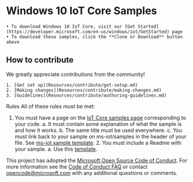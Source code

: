 # Windows 10 IoT Core Samples
	• To download Windows 10 IoT Core, visit our [Get Started](https://developer.microsoft.com/en-us/windows/iot/GetStarted) page
	• To download these samples, click the **Clone or Download** button above

## How to contribute
We greatly appreciate contributions from the community!

	1. [Get set up](Resources/contribute/get-setup.md)
	2. [Making changes](Resources/contribute/making-changes.md) 
	3. [Guidelines](Resources/contribute/authoring-guidelines.md)

Rules
All of these rules must be met:
  1. You must have a page on the [IoT Core samples page](https://developer.microsoft-int.com/en-us/windows/iot/samples) corresponding to your code.
		a. It must contain some explanation of what the sample is and how it works.
		b. The same title must be used everywhere.
		c. You must link back to your sample on ms-iot/samples in the header of your file. See [ms-iot sample template](https://github.com/ms-iot/content-private/blob/develop/Resources/contribute/template/sample-template.md).
	2. You must include a Readme with your sample.
		a. Use this [template](Resources/READMETemplate.md).


This project has adopted the [Microsoft Open Source Code of Conduct](https://opensource.microsoft.com/codeofconduct/). For more information see the [Code of Conduct FAQ](https://opensource.microsoft.com/codeofconduct/faq/) or contact [opencode@microsoft.com](mailto:opencode@microsoft.com) with any additional questions or comments.